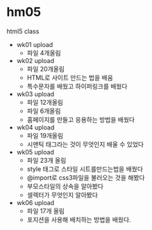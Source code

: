 # hm05
html5 class

- wk01 upload
  - 파일 4개올림
- wk02 upload
  - 파일 20개올림
  - HTML로 사이트 만드는 법을 배움
  - 특수문자를 배웠고 하이퍼링크를 배웠다
- wk03 upload
  - 파일 12개올림
  - 파일 6개올림
  - 홈페이지를 만들고 응용하는 방법을 배웠다
- wk04 upload
  - 파일 19개올림
  - 시맨틱 태그라는 것이 무엇인지 배울 수 있었다
- wk05 upload
  - 파일 23개 올림
  - style 태그로 스타일 시트를만드는법을 배웠다
  - @import로 css3파일을 불러오는 것을 해봤다
  - 부모스타일의 상속을 알아봤다
  - 셀렉터가 무엇인지 알아봤다
- wk06 upload
  - 파일 17개 올림
  - 포지션을 사용해 배치하는 방법을 배웠다.
